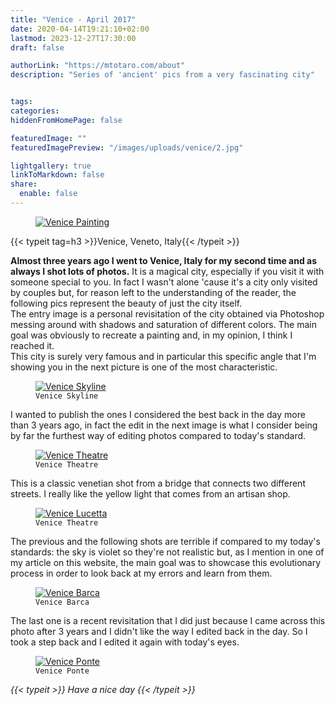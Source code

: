 ```yaml
---
title: "Venice - April 2017"
date: 2020-04-14T19:21:10+02:00
lastmod: 2023-12-27T17:30:00
draft: false

authorLink: "https://mtotaro.com/about"
description: "Series of 'ancient' pics from a very fascinating city"


tags:
categories:
hiddenFromHomePage: false

featuredImage: ""
featuredImagePreview: "/images/uploads/venice/2.jpg"

lightgallery: true
linkToMarkdown: false
share:
  enable: false
---
```


 <div class="container-fluid">
  	<div class="ratio-box fade-box">
      <figure>
        <a class="lightgallery" 
          href=/images/uploads/venice/2HD.jpg
          title="Venice Painting"
          data-thumbnail=/images/uploads/venice/2.jpg
          data-sub-html="Venice Painting">
          <img class="lazyload blur-up"
            src=/svg/loading/normal.svg
            data-src=/images/uploads/venice/2HD.jpg
            data-sizes=auto
            alt="Venice Painting"></a>
      </figure>
      <div class="col-md-8 col-md-push-2 no-padding-left" >
          {{< typeit tag=h3 >}}Venice, Veneto, Italy{{< /typeit >}}
          <p><strong>Almost three years ago I went to Venice, Italy for my second time and as always I shot lots of photos.</strong> It is a magical city, especially if you visit it with someone special to you. In fact I wasn't alone 'cause it's a city only visited by couples but, for reason left to the understanding of the reader, the following pics represent the beauty of just the city itself. <br>
          The entry image is a personal revisitation of the city obtained via Photoshop messing around with shadows and saturation of different colors. The main goal was obviously to recreate a painting and, in my opinion, I think I reached it.<br>This city is surely very famous and in particular this specific angle that I'm showing you in the next picture is one of the most characteristic.</p>
       </div>
            <figure>
                <a class="lightgallery" 
                  href=/images/uploads/venice/5HD.jpg
                  title="Venice Skyline"
                  data-thumbnail=/images/uploads/venice/5.jpg
                  data-sub-html="Venice Skyline">
                      <img class="lazyload blur-up"
                        src=/svg/loading/normal.svg
                        data-src=/images/uploads/venice/5HD.jpg
                        data-sizes=auto
                        alt="Venice Skyline">
                  </a>
                <figcaption class=image-caption>
                  <code>Venice Skyline</code>
                </figcaption>
            </figure>
        <div class="col-md-8 col-md-push-2 no-padding-left" >
          <p>I wanted to publish the ones I considered the best back in the day more than 3 years ago, in fact the edit in the next image is what I consider being by far the furthest way of editing photos compared to today's standard.</p>
        </div>
            <figure>
              <a class=lightgallery
                href=/images/uploads/venice/1HD.jpg
                title="Venice Theatre"
                data-thumbnail=/images/uploads/venice/1.jpg 
                data-sub-html="Venice Skyline">
                    <img class="lazyload blur-up" 
                    src=/svg/loading/normal.svg
                    data-src=/images/uploads/venice/1HD.jpg
                    data-sizes=auto
                    alt="Venice Theatre"></a>
              <figcaption class=image-caption>
                <code>Venice Theatre</code>
              </figcaption>
            </figure>
        <div class="col-md-8 col-md-push-2 no-padding-left" >
          <p>This is a classic venetian shot from a bridge that connects two different streets. I really like the yellow light that comes from an artisan shop.</p>
         </div>
          <figure>
              <a class=lightgallery
                href=/images/uploads/venice/4HD.jpg
                title="Venice Lucetta"
                data-thumbnail=/images/uploads/venice/4.jpg 
                data-sub-html="Venice Lucetta">
                    <img class="lazyload blur-up" 
                    src=/svg/loading/normal.svg
                    data-src=/images/uploads/venice/4HD.jpg
                    data-sizes=auto
                    alt="Venice Lucetta"></a>
              <figcaption class=image-caption>
                <code>Venice Theatre</code>
              </figcaption>
          </figure>
        <div class="col-md-8 col-md-push-2 no-padding-left" >    
          <p>The previous and the following shots are terrible if compared to my today's standards: the sky is violet so they're not realistic but, as I mention in one of my article on this website, the main goal was to showcase this evolutionary process in order to look back at my errors and learn from them.</p>
         </div>
          <figure>
              <a class=lightgallery
                href=/images/uploads/venice/3HD.jpg
                title="Venice Barca"
                data-thumbnail=/images/uploads/venice/3.jpg 
                data-sub-html="Venice Barca">
                    <img class="lazyload blur-up" 
                    src=/svg/loading/normal.svg
                    data-src=/images/uploads/venice/3HD.jpg
                    data-sizes=auto
                    alt="Venice Barca"></a>
              <figcaption class=image-caption>
                <code>Venice Barca</code>
              </figcaption>
          </figure>
        <div class="col-md-8 col-md-push-2 no-padding-left" >
          <p>The last one is a recent revisitation that I did just because I came across this photo after 3 years and I didn't like the way I edited back in the day. So I took a step back and I edited it again with today's eyes.</p>
         </div>
          <figure>
              <a class=lightgallery
                href=/images/uploads/venice/6HD.jpg
                title="Venice Ponte"
                data-thumbnail=/images/uploads/venice/6.jpg
                data-sub-html="Venice Ponte">
                    <img class="lazyload blur-up" 
                    src=/svg/loading/normal.svg
                    data-src=/images/uploads/venice/6HD.jpg
                    data-sizes=auto
                    alt="Venice Ponte"></a>
              <figcaption class=image-caption>
                <code>Venice Ponte</code>
              </figcaption>
          </figure>
    <i>{{< typeit >}} Have a nice day {{< /typeit >}}</i>
    </div>
 </div>